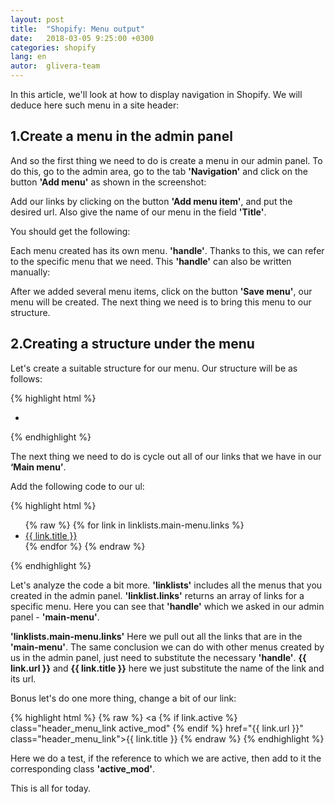 ```yaml
---
layout: post
title:  "Shopify: Menu output"
date:   2018-03-05 9:25:00 +0300
categories: shopify
lang: en
autor:  glivera-team
---
```


In this article, we'll look at how to display navigation in Shopify. We will deduce here such menu in a site header:
<img alt="" src="../../../../i/output-menu-1.jpg">

## 1.Create a menu in the admin panel

And so the first thing we need to do is create a menu in our admin panel. To do this, go to the admin area, go to the tab <b>'Navigation'</b> and click on the button <b>'Add menu'</b> as shown in the screenshot:
<img alt="" src="../../../../i/output-menu-2.jpg">

Add our links by clicking on the button <b>'Add menu item'</b>, and put the desired url. Also give the name of our menu in the field <b>'Title'</b>.

You should get the following:
<img alt="" src="../../../../i/output-menu-3.jpg">

Each menu created has its own menu. <b>'handle'</b>. Thanks to this, we can refer to the specific menu that we need. This <b>'handle'</b> can also be written manually:
<img alt="" src="../../../../i/output-menu-4.jpg">

After we added several menu items, click on the button <b>'Save menu'</b>, our menu will be created. The next thing we need is to bring this menu to our structure.

## 2.Creating a structure under the menu

Let's create a suitable structure for our menu.
Our structure will be as follows:

{% highlight html %}
<nav class="header_menu">
	<ul class="header_menu_list">
			<li class="header_menu_item">
				<a href="#" class="header_menu_link"></a>
			</li>
	</ul>
</nav>
{% endhighlight %}

The next thing we need to do is cycle out all of our links that we have in our <b>‘Main menu’</b>.

Add the following code to our ul:

{% highlight html %}
<ul class="header_menu_list">
	{% raw %}
	{% for link in linklists.main-menu.links %}
		<li class="header_menu_item">
			<a href="{{ link.url }}" class="header_menu_link">{{ link.title }}</a>
		</li>
	{% endfor %}
	{% endraw %}
</ul>
{% endhighlight %}

Let's analyze the code a bit more. <b>'linklists'</b> includes all the menus that you created in the admin panel. <b>'linklist.links'</b> returns an array of links for a specific menu. Here you can see that <b>'handle'</b> which we asked in our admin panel - <b>'main-menu'</b>.

<b>'linklists.main-menu.links'</b> Here we pull out all the links that are in the <b>'main-menu'</b>. The same conclusion we can do with other menus created by us in the admin panel, just need to substitute the necessary <b>'handle'</b>. <b>{{ link.url }}</b> and <b>{{ link.title }}</b> here we just substitute the name of the link and its url.

Bonus let's do one more thing, change a bit of our link:

{% highlight html %}
{% raw %}
<a {% if link.active %} class="header_menu_link active_mod" {% endif %} href="{{ link.url }}" class="header_menu_link">{{ link.title }}</a>
{% endraw %}
{% endhighlight %}

Here we do a test, if the reference to which we are active, then add to it the corresponding class <b>'active_mod'</b>.

This is all for today.